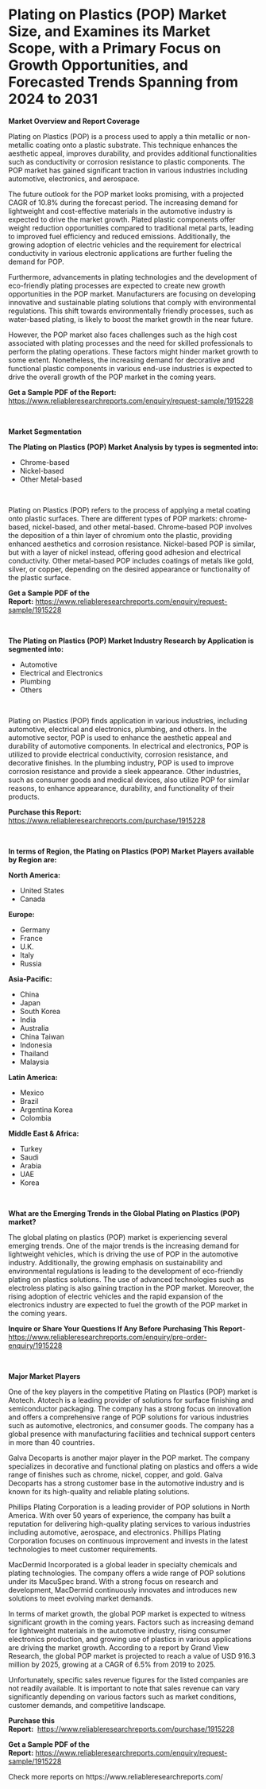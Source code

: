 <p><h1>Plating on Plastics (POP) Market Size, and Examines its Market Scope, with a Primary Focus on Growth Opportunities, and Forecasted Trends Spanning from 2024 to 2031</h1></p><p><strong>Market Overview and Report Coverage</strong></p>
<p><p>Plating on Plastics (POP) is a process used to apply a thin metallic or non-metallic coating onto a plastic substrate. This technique enhances the aesthetic appeal, improves durability, and provides additional functionalities such as conductivity or corrosion resistance to plastic components. The POP market has gained significant traction in various industries including automotive, electronics, and aerospace.</p><p>The future outlook for the POP market looks promising, with a projected CAGR of 10.8% during the forecast period. The increasing demand for lightweight and cost-effective materials in the automotive industry is expected to drive the market growth. Plated plastic components offer weight reduction opportunities compared to traditional metal parts, leading to improved fuel efficiency and reduced emissions. Additionally, the growing adoption of electric vehicles and the requirement for electrical conductivity in various electronic applications are further fueling the demand for POP.</p><p>Furthermore, advancements in plating technologies and the development of eco-friendly plating processes are expected to create new growth opportunities in the POP market. Manufacturers are focusing on developing innovative and sustainable plating solutions that comply with environmental regulations. This shift towards environmentally friendly processes, such as water-based plating, is likely to boost the market growth in the near future.</p><p>However, the POP market also faces challenges such as the high cost associated with plating processes and the need for skilled professionals to perform the plating operations. These factors might hinder market growth to some extent. Nonetheless, the increasing demand for decorative and functional plastic components in various end-use industries is expected to drive the overall growth of the POP market in the coming years.</p></p>
<p><strong>Get a Sample PDF of the Report:</strong> <a href="https://www.reliableresearchreports.com/enquiry/request-sample/1915228">https://www.reliableresearchreports.com/enquiry/request-sample/1915228</a></p>
<p>&nbsp;</p>
<p><strong>Market Segmentation</strong></p>
<p><strong>The Plating on Plastics (POP) Market Analysis by types is segmented into:</strong></p>
<p><ul><li>Chrome-based</li><li>Nickel-based</li><li>Other Metal-based</li></ul></p>
<p>&nbsp;</p>
<p><p>Plating on Plastics (POP) refers to the process of applying a metal coating onto plastic surfaces. There are different types of POP markets: chrome-based, nickel-based, and other metal-based. Chrome-based POP involves the deposition of a thin layer of chromium onto the plastic, providing enhanced aesthetics and corrosion resistance. Nickel-based POP is similar, but with a layer of nickel instead, offering good adhesion and electrical conductivity. Other metal-based POP includes coatings of metals like gold, silver, or copper, depending on the desired appearance or functionality of the plastic surface.</p></p>
<p><strong>Get a Sample PDF of the Report:</strong>&nbsp;<a href="https://www.reliableresearchreports.com/enquiry/request-sample/1915228">https://www.reliableresearchreports.com/enquiry/request-sample/1915228</a></p>
<p>&nbsp;</p>
<p><strong>The Plating on Plastics (POP) Market Industry Research by Application is segmented into:</strong></p>
<p><ul><li>Automotive</li><li>Electrical and Electronics</li><li>Plumbing</li><li>Others</li></ul></p>
<p>&nbsp;</p>
<p><p>Plating on Plastics (POP) finds application in various industries, including automotive, electrical and electronics, plumbing, and others. In the automotive sector, POP is used to enhance the aesthetic appeal and durability of automotive components. In electrical and electronics, POP is utilized to provide electrical conductivity, corrosion resistance, and decorative finishes. In the plumbing industry, POP is used to improve corrosion resistance and provide a sleek appearance. Other industries, such as consumer goods and medical devices, also utilize POP for similar reasons, to enhance appearance, durability, and functionality of their products.</p></p>
<p><strong>Purchase this Report:</strong>&nbsp; <a href="https://www.reliableresearchreports.com/purchase/1915228">https://www.reliableresearchreports.com/purchase/1915228</a></p>
<p>&nbsp;</p>
<p><strong>In terms of Region, the Plating on Plastics (POP) Market Players available by Region are:</strong></p>
<p>
    <p> <strong> North America: </strong>
        <ul>
            <li>United States</li>
            <li>Canada</li>
        </ul>
        </p> 
    <p> <strong> Europe: </strong>
        <ul>
            <li>Germany</li>
            <li>France</li>
            <li>U.K.</li>
            <li>Italy</li>
            <li>Russia</li>
        </ul>
        </p> 
    <p> <strong> Asia-Pacific: </strong>
        <ul>
            <li>China</li>
            <li>Japan</li>
            <li>South Korea</li>
            <li>India</li>
            <li>Australia</li>
            <li>China Taiwan</li>
            <li>Indonesia</li>
            <li>Thailand</li>
            <li>Malaysia</li>
        </ul>
        </p> 
    <p> <strong> Latin America: </strong>
        <ul>
            <li>Mexico</li>
            <li>Brazil</li>
            <li>Argentina Korea</li>
            <li>Colombia</li>
        </ul>
        </p> 
    <p> <strong> Middle East & Africa: </strong>
        <ul>
            <li>Turkey</li>
            <li>Saudi</li>
            <li>Arabia</li>
            <li>UAE</li>
            <li>Korea</li>
        </ul>
    </p>
    </p>
<p>&nbsp;</p>
<p><strong>What are the Emerging Trends in the Global Plating on Plastics (POP) market?</strong></p>
<p><p>The global plating on plastics (POP) market is experiencing several emerging trends. One of the major trends is the increasing demand for lightweight vehicles, which is driving the use of POP in the automotive industry. Additionally, the growing emphasis on sustainability and environmental regulations is leading to the development of eco-friendly plating on plastics solutions. The use of advanced technologies such as electroless plating is also gaining traction in the POP market. Moreover, the rising adoption of electric vehicles and the rapid expansion of the electronics industry are expected to fuel the growth of the POP market in the coming years.</p></p>
<p><strong>Inquire or Share Your Questions If Any Before Purchasing This Report</strong>- <a href="https://www.reliableresearchreports.com/enquiry/pre-order-enquiry/1915228">https://www.reliableresearchreports.com/enquiry/pre-order-enquiry/1915228</a></p>
<p>&nbsp;</p>
<p><strong>Major Market Players</strong></p>
<p><p>One of the key players in the competitive Plating on Plastics (POP) market is Atotech. Atotech is a leading provider of solutions for surface finishing and semiconductor packaging. The company has a strong focus on innovation and offers a comprehensive range of POP solutions for various industries such as automotive, electronics, and consumer goods. The company has a global presence with manufacturing facilities and technical support centers in more than 40 countries.</p><p>Galva Decoparts is another major player in the POP market. The company specializes in decorative and functional plating on plastics and offers a wide range of finishes such as chrome, nickel, copper, and gold. Galva Decoparts has a strong customer base in the automotive industry and is known for its high-quality and reliable plating solutions.</p><p>Phillips Plating Corporation is a leading provider of POP solutions in North America. With over 50 years of experience, the company has built a reputation for delivering high-quality plating services to various industries including automotive, aerospace, and electronics. Phillips Plating Corporation focuses on continuous improvement and invests in the latest technologies to meet customer requirements.</p><p>MacDermid Incorporated is a global leader in specialty chemicals and plating technologies. The company offers a wide range of POP solutions under its MacuSpec brand. With a strong focus on research and development, MacDermid continuously innovates and introduces new solutions to meet evolving market demands.</p><p>In terms of market growth, the global POP market is expected to witness significant growth in the coming years. Factors such as increasing demand for lightweight materials in the automotive industry, rising consumer electronics production, and growing use of plastics in various applications are driving the market growth. According to a report by Grand View Research, the global POP market is projected to reach a value of USD 916.3 million by 2025, growing at a CAGR of 6.5% from 2019 to 2025.</p><p>Unfortunately, specific sales revenue figures for the listed companies are not readily available. It is important to note that sales revenue can vary significantly depending on various factors such as market conditions, customer demands, and competitive landscape.</p></p>
<p><strong>Purchase this Report:</strong>&nbsp;&nbsp;<a href="https://www.reliableresearchreports.com/purchase/1915228">https://www.reliableresearchreports.com/purchase/1915228</a></p>
<p></p>
<p><strong>Get a Sample PDF of the Report:</strong>&nbsp;<a href="https://www.reliableresearchreports.com/enquiry/request-sample/1915228">https://www.reliableresearchreports.com/enquiry/request-sample/1915228</a></p>
<p>Check more reports on https://www.reliableresearchreports.com/</p>